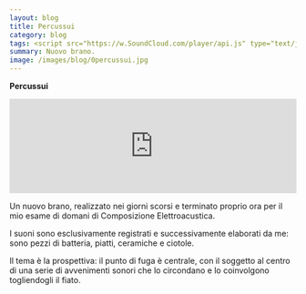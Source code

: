 ```yaml
---
layout: blog
title: Percussui
category: blog
tags: <script src="https://w.SoundCloud.com/player/api.js" type="text/javascript"></script>
summary: Nuovo brano.
image: /images/blog/0percussui.jpg
---
```



<b>Percussui</b>

<div>
  <iframe width="100%" height="166" scrolling="no" frameborder="no" allow="autoplay" src="https://w.soundcloud.com/player/?url=https%3A//api.soundcloud.com/tracks/641946594&color=%231e0418&auto_play=false&hide_related=false&show_comments=true&show_user=true&show_reposts=false&show_teaser=true"></iframe>
</div>

Un nuovo brano, realizzato nei giorni scorsi e terminato proprio ora per il mio esame di domani di Composizione Elettroacustica.

I suoni sono esclusivamente registrati e successivamente elaborati da me: sono pezzi di batteria, piatti, ceramiche e ciotole.

Il tema è la prospettiva: il punto di fuga è centrale, con il soggetto al centro di una serie di avvenimenti sonori che lo circondano e lo coinvolgono togliendogli il fiato.
